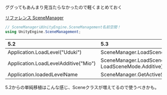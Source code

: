 ググってもあんまり見当たらなかったので軽くまとめておく

[リファレンス SceneManager](http://docs.unity3d.com/530/Documentation/ScriptReference/SceneManagement.SceneManager.html)

```Hoge.cs
// SceneManagerはUnityEngine.SceneManagement名前空間！
using UnityEngine.SceneManagement;
```

| 5.2 | 5.3 |
|:--------------------------|:--------------------------|
|Application.LoadLevel("Uduki")|SceneManager.LoadScene("Uduki")|
|Application.LoadLevelAdditive("Mio")|SceneManager.LoadScene("Mio", LoadSceneMode.Additive)|
|Application.loadedLevelName|SceneManager.GetActiveScene().name|

5.2からの単純移植はこんな感じ、Sceneクラスが増えてるので使うべきかも。
